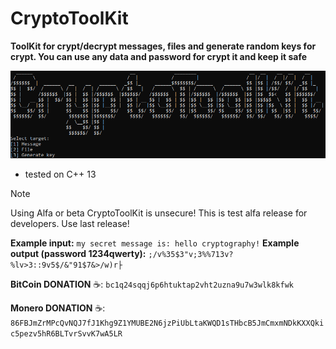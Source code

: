 # CryptoToolKit
**ToolKit for crypt/decrypt messages, files and generate random keys for crypt. You can use any data and password for crypt it and keep it safe**

![alt text](img/image.png)

* tested on C++ 13

> [!NOTE]
> Using Alfa or beta CryptoToolKit is unsecure! This is test alfa release for developers. Use last release!


**Example input:** ```my secret message is: hello cryptography!```
**Example output (password 1234qwerty):** ```;/v%35$3"v;3%%713v?%lv>3::9v5$/&"91$7&>/w)r├``` 


**BitCoin DONATION** ☕️: ```bc1q24sqqj6p6htuktap2vht2uzna9u7w3wlk8kfwk```

**Monero DONATION** ☕️: ```86FBJmZrMPcQvNQJ7fJ1Khg9Z1YMUBE2N6jzPiUbLtaKWQD1sTHbcB5JmCmxmNDkKXXQkic5pezv5hR6BLTvrSvvK7wA5LR```

